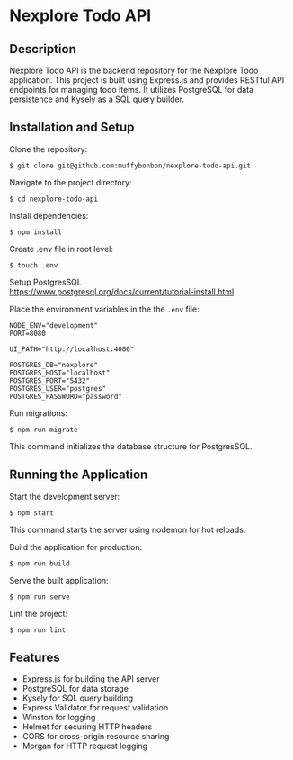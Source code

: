 # Nexplore Todo API

## Description
Nexplore Todo API is the backend repository for the Nexplore Todo application. This project is built using Express.js and provides RESTful API endpoints for managing todo items. It utilizes PostgreSQL for data persistence and Kysely as a SQL query builder.

## Installation and Setup
Clone the repository:
```shell
$ git clone git@github.com:muffybonbon/nexplore-todo-api.git
```

Navigate to the project directory:
```shell
$ cd nexplore-todo-api
```

Install dependencies:
```shell
$ npm install
```

Create .env file in root level:
```shell
$ touch .env
```

Setup PostgresSQL\
https://www.postgresql.org/docs/current/tutorial-install.html

Place the environment variables in the the `.env` file:
```
NODE_ENV="development"
PORT=8080

UI_PATH="http://localhost:4000"

POSTGRES_DB="nexplore"
POSTGRES_HOST="localhost"
POSTGRES_PORT="5432"
POSTGRES_USER="postgres"
POSTGRES_PASSWORD="password"
```

Run migrations:
```shell
$ npm run migrate
```
This command initializes the database structure for PostgresSQL.

## Running the Application
Start the development server:
```shell
$ npm start
```
This command starts the server using nodemon for hot reloads.

Build the application for production:
```shell
$ npm run build
```

Serve the built application:
```shell
$ npm run serve
```

Lint the project:
```shell
$ npm run lint
```

## Features
- Express.js for building the API server
- PostgreSQL for data storage
- Kysely for SQL query building
- Express Validator for request validation
- Winston for logging
- Helmet for securing HTTP headers
- CORS for cross-origin resource sharing
- Morgan for HTTP request logging
